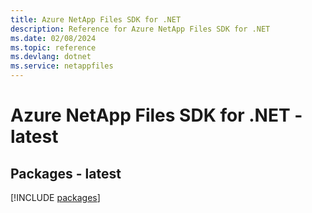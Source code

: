 ```yaml
---
title: Azure NetApp Files SDK for .NET
description: Reference for Azure NetApp Files SDK for .NET
ms.date: 02/08/2024
ms.topic: reference
ms.devlang: dotnet
ms.service: netappfiles
---
```

# Azure NetApp Files SDK for .NET - latest
## Packages - latest
[!INCLUDE [packages](netapp-files-index.md)]